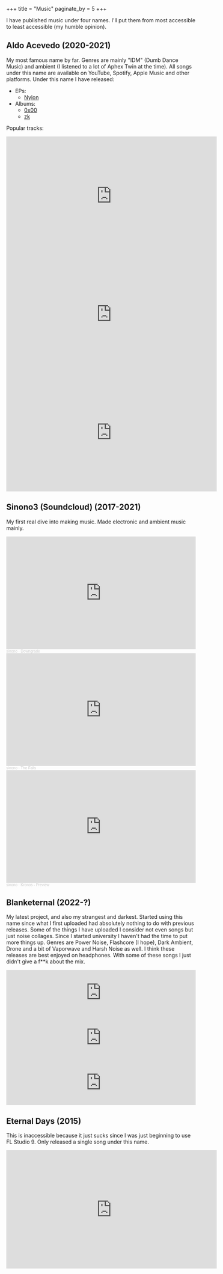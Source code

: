 +++
title = "Music"
paginate_by = 5
+++

I have published music under four names. I'll put them from most accessible to least accessible (my humble opinion).


## Aldo Acevedo (2020-2021)

My most famous name by far. Genres are mainly "IDM" (Dumb Dance Music) and ambient (I listened to a lot of Aphex Twin at the time).
All songs under this name are available on YouTube, Spotify, Apple Music and other platforms. Under this name I have released:

- EPs:
  - [Nylon](https://www.youtube.com/playlist?list=OLAK5uy_nbgcj8BVfBCAZqv_oRXGQJHxKLbRt14gU)
- Albums:
  - [0x00](https://www.youtube.com/playlist?list=OLAK5uy_m902aNJPDf5rFHxWgrm8wEcPoywe9eYmo)
  - [zk](https://www.youtube.com/playlist?list=OLAK5uy_nYTPJmcKlpND8KSr5sNjk2gx3x4xWHgUE)

Popular tracks:

<iframe width="560" height="315" src="https://www.youtube.com/embed/akakL1TPvHE?si=3LRMltlrrb5-9ynx" title="YouTube video player" frameborder="0" allow="accelerometer; autoplay; clipboard-write; encrypted-media; gyroscope; picture-in-picture; web-share" allowfullscreen></iframe>

<iframe width="560" height="315" src="https://www.youtube.com/embed/djd1TjjSqcU?si=DX1dxRC6hMqSVyXX" title="YouTube video player" frameborder="0" allow="accelerometer; autoplay; clipboard-write; encrypted-media; gyroscope; picture-in-picture; web-share" allowfullscreen></iframe>

<iframe width="560" height="315" src="https://www.youtube.com/embed/gZsCaE8o8sg?si=aeWyPiYTwUc5LJ4Z" title="YouTube video player" frameborder="0" allow="accelerometer; autoplay; clipboard-write; encrypted-media; gyroscope; picture-in-picture; web-share" allowfullscreen></iframe>

## Sinono3 (Soundcloud) (2017-2021)

My first real dive into making music. Made electronic and ambient music mainly.

<iframe width="100%" height="300" scrolling="no" frameborder="no" allow="autoplay" src="https://w.soundcloud.com/player/?url=https%3A//api.soundcloud.com/tracks/414920772&color=%23ff5500&auto_play=false&hide_related=false&show_comments=true&show_user=true&show_reposts=false&show_teaser=true&visual=true"></iframe><div style="font-size: 10px; color: #cccccc;line-break: anywhere;word-break: normal;overflow: hidden;white-space: nowrap;text-overflow: ellipsis; font-family: Interstate,Lucida Grande,Lucida Sans Unicode,Lucida Sans,Garuda,Verdana,Tahoma,sans-serif;font-weight: 100;"><a href="https://soundcloud.com/sinono3" title="sinono" target="_blank" style="color: #cccccc; text-decoration: none;">sinono</a> · <a href="https://soundcloud.com/sinono3/downgrade" title="Downgrade" target="_blank" style="color: #cccccc; text-decoration: none;">Downgrade</a></div>

<iframe width="100%" height="300" scrolling="no" frameborder="no" allow="autoplay" src="https://w.soundcloud.com/player/?url=https%3A//api.soundcloud.com/tracks/484354923&color=%23ff5500&auto_play=false&hide_related=false&show_comments=true&show_user=true&show_reposts=false&show_teaser=true&visual=true"></iframe><div style="font-size: 10px; color: #cccccc;line-break: anywhere;word-break: normal;overflow: hidden;white-space: nowrap;text-overflow: ellipsis; font-family: Interstate,Lucida Grande,Lucida Sans Unicode,Lucida Sans,Garuda,Verdana,Tahoma,sans-serif;font-weight: 100;"><a href="https://soundcloud.com/sinono3" title="sinono" target="_blank" style="color: #cccccc; text-decoration: none;">sinono</a> · <a href="https://soundcloud.com/sinono3/the-falls" title="The Falls" target="_blank" style="color: #cccccc; text-decoration: none;">The Falls</a></div>

<iframe width="100%" height="300" scrolling="no" frameborder="no" allow="autoplay" src="https://w.soundcloud.com/player/?url=https%3A//api.soundcloud.com/tracks/363284786&color=%23ff5500&auto_play=false&hide_related=false&show_comments=true&show_user=true&show_reposts=false&show_teaser=true&visual=true"></iframe><div style="font-size: 10px; color: #cccccc;line-break: anywhere;word-break: normal;overflow: hidden;white-space: nowrap;text-overflow: ellipsis; font-family: Interstate,Lucida Grande,Lucida Sans Unicode,Lucida Sans,Garuda,Verdana,Tahoma,sans-serif;font-weight: 100;"><a href="https://soundcloud.com/sinono3" title="sinono" target="_blank" style="color: #cccccc; text-decoration: none;">sinono</a> · <a href="https://soundcloud.com/sinono3/kronos-preview" title="Kronos - Preview" target="_blank" style="color: #cccccc; text-decoration: none;">Kronos - Preview</a></div>

## Blanketernal (2022-?)

My latest project, and also my strangest and darkest.
Started using this name since what I first uploaded had absolutely nothing to do with previous releases.
Some of the things I have uploaded I consider not even songs but just noise collages. Since I started university I haven't had the time to put more things up. Genres are Power Noise, Flashcore (I hope), Dark Ambient, Drone and a bit of Vaporwave and Harsh Noise as well. I think these releases are best enjoyed on headphones. With some of these songs I just didn't give a f\*\*k about the mix.

<iframe style="border: 0; width: 100%; height: 120px;" src="https://bandcamp.com/EmbeddedPlayer/album=2979152697/size=large/bgcol=ffffff/linkcol=0687f5/tracklist=false/artwork=small/transparent=true/" seamless><a href="https://blanketernal.bandcamp.com/album/7">!7 by Blanketernal</a></iframe>

<iframe style="border: 0; width: 100%; height: 120px;" src="https://bandcamp.com/EmbeddedPlayer/album=300418841/size=large/bgcol=ffffff/linkcol=0687f5/tracklist=false/artwork=small/transparent=true/" seamless><a href="https://blanketernal.bandcamp.com/album/deltei">deltei by Blanketernal</a></iframe>

<iframe style="border: 0; width: 100%; height: 120px;" src="https://bandcamp.com/EmbeddedPlayer/track=2228071639/size=large/bgcol=ffffff/linkcol=0687f5/tracklist=false/artwork=small/transparent=true/" seamless><a href="https://blanketernal.bandcamp.com/track/sol-en-febrero">Sol en febrero by Blanketernal</a></iframe>

## Eternal Days (2015)

This is inaccessible because it just sucks since I was just beginning to use FL Studio 9. 
Only released a single song under this name.

<iframe width="560" height="315" src="https://www.youtube.com/embed/NN8o2gDAs1s?si=FRogvBVBV2CU3U0a" title="YouTube video player" frameborder="0" allow="accelerometer; autoplay; clipboard-write; encrypted-media; gyroscope; picture-in-picture; web-share" allowfullscreen></iframe>
